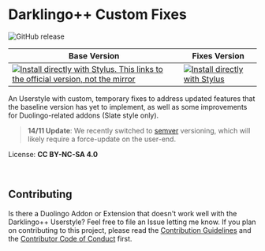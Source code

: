 # Darklingo++ Custom Fixes

![GitHub release](https://img.shields.io/github/v/release/ZykeDev/darklingo-addons?color=%2300adad&label=Version&sort=semver&style=for-the-badge)
 
Base Version | Fixes Version
------------ | -------------
[![Install directly with Stylus. This links to the official version, not the mirror](https://img.shields.io/badge/Install%20%20with-Stylus-00adad.svg?style=for-the-badge&logo=stylus)](https://cdn.jsdelivr.net/gh/33kk/uso-archive@flomaster/data/usercss/169205.user.css) | [![Install directly with Stylus](https://img.shields.io/badge/Install%20%20with-Stylus-00adad.svg?style=for-the-badge&logo=stylus)](https://raw.githubusercontent.com/ZykeDev/darklingo-addons/main/darklingo-addons.user.css)



An Userstyle with custom, temporary fixes to address updated features that the baseline version has yet to implement, as well as some improvements for Duolingo-related addons (Slate style only).
<br>

> **14/11 Update**: We recently switched to [semver](semver.org) versioning, which will likely require a force-update on the user-end.


License: **CC BY-NC-SA 4.0**

<br>

## Contributing

Is there a Duolingo Addon or Extension that doesn't work well with the Darklingo++ Userstyle? Feel free to file an Issue letting me know.
If you plan on contributing to this project, please read the [Contribution Guidelines](CONTRIBUTING.md) and the [Contributor Code of Conduct](CODE_OF_CONDUCT.md) first.
